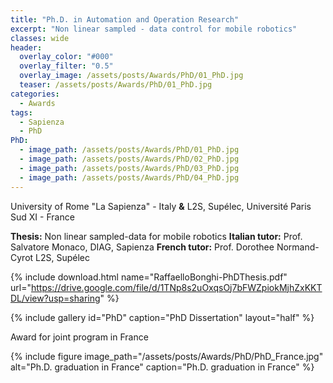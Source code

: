 ```yaml
---
title: "Ph.D. in Automation and Operation Research"
excerpt: "Non linear sampled - data control for mobile robotics"
classes: wide
header:
  overlay_color: "#000"
  overlay_filter: "0.5"
  overlay_image: /assets/posts/Awards/PhD/01_PhD.jpg
  teaser: /assets/posts/Awards/PhD/01_PhD.jpg
categories:
  - Awards
tags:
  - Sapienza
  - PhD
PhD:
  - image_path: /assets/posts/Awards/PhD/01_PhD.jpg
  - image_path: /assets/posts/Awards/PhD/02_PhD.jpg
  - image_path: /assets/posts/Awards/PhD/03_PhD.jpg
  - image_path: /assets/posts/Awards/PhD/04_PhD.jpg
---
```


University of Rome "La Sapienza" - Italy **&** L2S, Supélec, Université Paris Sud XI - France

**Thesis:** Non linear sampled-data for mobile robotics
**Italian tutor:** Prof. Salvatore Monaco, DIAG, Sapienza
**French tutor:** Prof. Dorothee Normand-Cyrot L2S, Supélec

{% include download.html name="RaffaelloBonghi-PhDThesis.pdf" url="https://drive.google.com/file/d/1TNp8s2uOxqsOj7bFWZpiokMjhZxKKTDL/view?usp=sharing" %}

{% include gallery id="PhD" caption="PhD Dissertation" layout="half" %}

Award for joint program in France

{% include figure image_path="/assets/posts/Awards/PhD/PhD_France.jpg" alt="Ph.D. graduation in France" caption="Ph.D. graduation in France" %}